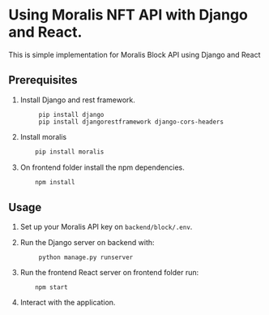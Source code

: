 # Using Moralis NFT API with Django and React.

This is simple implementation for Moralis Block API using Django and React

## Prerequisites

1. Install Django and rest framework.
   
   ```Shell
        pip install django
        pip install djangorestframework django-cors-headers
   ```
2. Install moralis

   ```bash
       pip install moralis 
   ```
3. On frontend folder install the npm dependencies.

   ```bash
       npm install 
   ```

## Usage

1. Set up your Moralis API key on `backend/block/.env`.
2. Run the Django server on backend with:
   
   ```Shell
        python manage.py runserver
   ```
3. Run the frontend React server on frontend folder run:

   ```Shell
       npm start 
   ```
4. Interact with the application.